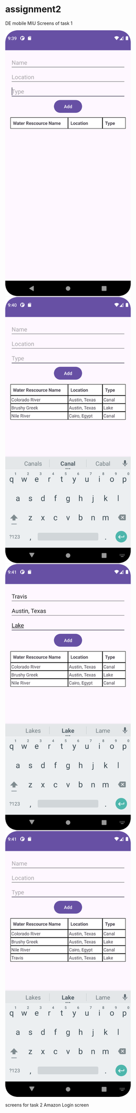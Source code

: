 # assignment2
DE mobile MIU
Screens of task 1 
<div>
  <img src="1.png" width="400"   /> <img src="2.png" width="400"   />
</div>
<div>
  <img src="3.png" width="400"  /> <img src="4.png" width="400"   />
</div>



screens for task 2 Amazon Login screen 
